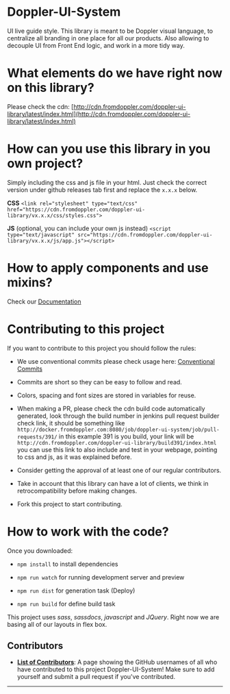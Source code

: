 # Doppler-UI-System

UI live guide style. This library is meant to be Doppler visual language, to centralize all branding in one place for all our products. Also allowing to decouple UI from Front End logic, and work in a more tidy way.

# What elements do we have right now on this library?

Please check the cdn: [http://cdn.fromdoppler.com/doppler-ui-library/latest/index.html](http://cdn.fromdoppler.com/doppler-ui-library/latest/index.html)

# How can you use this library in you own project?

Simply including the css and js file in your html. Just check the correct version under github releases tab first and replace the `x.x.x` below.

**CSS**
`<link rel="stylesheet" type="text/css" href="https://cdn.fromdoppler.com/doppler-ui-library/vx.x.x/css/styles.css">`

**JS** (optional, you can include your own js instead)
`<script type="text/javascript" src="https://cdn.fromdoppler.com/doppler-ui-library/vx.x.x/js/app.js"></script>`

# How to apply components and use mixins?

Check our [Documentation](http://cdn.fromdoppler.com/doppler-ui-library/latest/documentation/index.html)

# Contributing to this project

If you want to contribute to this project you should follow the rules:

- We use conventional commits please check usage here: [Conventional Commits](https://www.conventionalcommits.org/)

- Commits are short so they can be easy to follow and read.

- Colors, spacing and font sizes are stored in variables for reuse.

- When making a PR, please check the cdn build code automatically generated, look through the build number in jenkins pull request builder check link, it should be something like `http://docker.fromdoppler.com:8080/job/doppler-ui-system/job/pull-requests/391/` in this example 391 is you build, your link will be  `http://cdn.fromdoppler.com/doppler-ui-library/build391/index.html` you can use this link to also include and test in your webpage, pointing to css and js, as it was explained before.

- Consider getting the approval of at least one of our regular contributors.

- Take in account that this library can have a lot of clients, we think in retrocompatibility before making changes.

- Fork this project to start contributing.

# How to work with the code?

Once you downloaded:

- `npm install` to install dependencies

- `npm run watch` for running development server and preview

- `npm run dist` for generation task (Deploy)

- `npm run build` for define build task


This project uses *sass*, *sassdocs*, *javascript* and *JQuery*. Right now we are basing all of our layouts in flex box.

## Contributors

* [**List of Contributors**](Contributors.md): A page showing the GitHub usernames of all who have contributed to this project Doppler-UI-System! Make sure to add yourself and submit a pull request if you've contributed.

---
